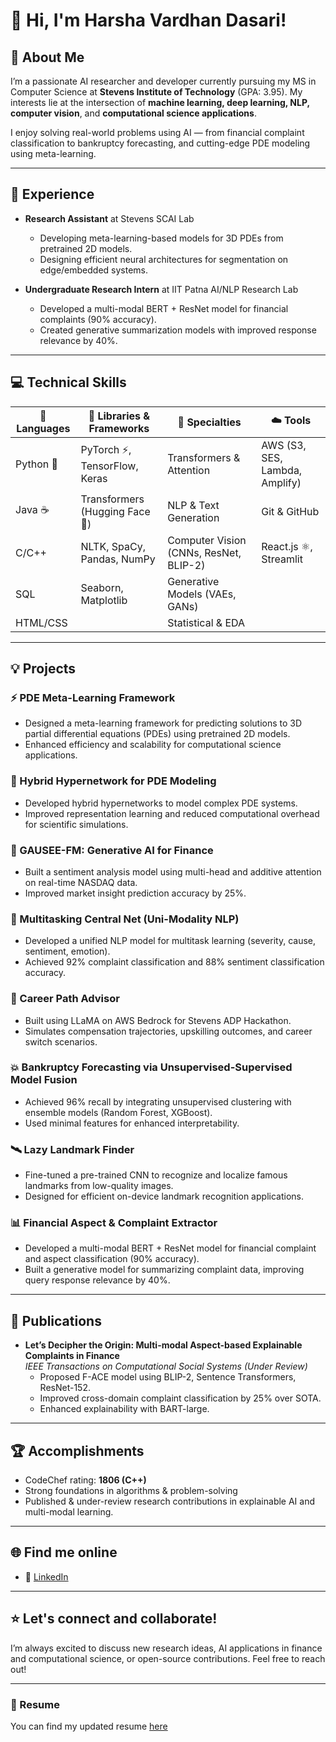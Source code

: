 # 👋 Hi, I'm Harsha Vardhan Dasari!


## 🚀 About Me
I’m a passionate AI researcher and developer currently pursuing my MS in Computer Science at **Stevens Institute of Technology** (GPA: 3.95). My interests lie at the intersection of **machine learning, deep learning, NLP, computer vision**, and **computational science applications**.

I enjoy solving real-world problems using AI — from financial complaint classification to bankruptcy forecasting, and cutting-edge PDE modeling using meta-learning.

---

## 💼 Experience

- **Research Assistant** at Stevens SCAI Lab
  - Developing meta-learning-based models for 3D PDEs from pretrained 2D models.
  - Designing efficient neural architectures for segmentation on edge/embedded systems.

- **Undergraduate Research Intern** at IIT Patna AI/NLP Research Lab
  - Developed a multi-modal BERT + ResNet model for financial complaints (90% accuracy).
  - Created generative summarization models with improved response relevance by 40%.

---

## 💻 Technical Skills

| 💬 Languages    | 🧰 Libraries & Frameworks                | 🧠 Specialties                  | ☁️ Tools                        |
|-----------------|----------------------------------------|-------------------------------|--------------------------------|
| Python 🐍       | PyTorch ⚡️, TensorFlow, Keras          | Transformers & Attention     | AWS (S3, SES, Lambda, Amplify)|
| Java ☕         | Transformers (Hugging Face 🤗)          | NLP & Text Generation       | Git & GitHub                   |
| C/C++          | NLTK, SpaCy, Pandas, NumPy             | Computer Vision (CNNs, ResNet, BLIP-2) | React.js ⚛️, Streamlit      |
| SQL            | Seaborn, Matplotlib                    | Generative Models (VAEs, GANs) |                                |
| HTML/CSS       |                                        | Statistical & EDA           |                                |

---

## 💡 Projects

### ⚡ PDE Meta-Learning Framework
- Designed a meta-learning framework for predicting solutions to 3D partial differential equations (PDEs) using pretrained 2D models.
- Enhanced efficiency and scalability for computational science applications.

### 🧬 Hybrid Hypernetwork for PDE Modeling
- Developed hybrid hypernetworks to model complex PDE systems.
- Improved representation learning and reduced computational overhead for scientific simulations.
  
### 🏦 GAUSEE-FM: Generative AI for Finance
- Built a sentiment analysis model using multi-head and additive attention on real-time NASDAQ data.
- Improved market insight prediction accuracy by 25%.

### 🤖 Multitasking Central Net (Uni-Modality NLP)
- Developed a unified NLP model for multitask learning (severity, cause, sentiment, emotion).
- Achieved 92% complaint classification and 88% sentiment classification accuracy.

### 💬 Career Path Advisor
- Built using LLaMA on AWS Bedrock for Stevens ADP Hackathon.
- Simulates compensation trajectories, upskilling outcomes, and career switch scenarios.

### 💥 Bankruptcy Forecasting via Unsupervised-Supervised Model Fusion
- Achieved 96% recall by integrating unsupervised clustering with ensemble models (Random Forest, XGBoost).
- Used minimal features for enhanced interpretability.

### 🛰️ Lazy Landmark Finder
- Fine-tuned a pre-trained CNN to recognize and localize famous landmarks from low-quality images.
- Designed for efficient on-device landmark recognition applications.

### 📊 Financial Aspect & Complaint Extractor
- Developed a multi-modal BERT + ResNet model for financial complaint and aspect classification (90% accuracy).
- Built a generative model for summarizing complaint data, improving query response relevance by 40%.

---


## 📝 Publications

- **Let’s Decipher the Origin: Multi-modal Aspect-based Explainable Complaints in Finance**  
  *IEEE Transactions on Computational Social Systems (Under Review)*  
  - Proposed F-ACE model using BLIP-2, Sentence Transformers, ResNet-152.
  - Improved cross-domain complaint classification by 25% over SOTA.
  - Enhanced explainability with BART-large.

---

## 🏆 Accomplishments

- CodeChef rating: **1806 (C++)**
- Strong foundations in algorithms & problem-solving
- Published & under-review research contributions in explainable AI and multi-modal learning.

---

## 🌐 Find me online

- 💼 [LinkedIn](https://www.linkedin.com/in/harsha-vardhan-dasari-460b23200/)

---

## ⭐ Let's connect and collaborate!
I’m always excited to discuss new research ideas, AI applications in finance and computational science, or open-source contributions. Feel free to reach out!

---

### 📄 Resume
You can find my updated resume [here](https://sites.google.com/view/harsha-vardhan-dasari/home)

